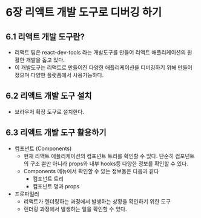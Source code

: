 # 6장 리액트 개발 도구로 디버깅 하기

## 6.1 리액트 개발 도구란?

- 리액트 팀은 react-dev-tools 라는 개발도구를 만들어 리액트 애플리케이션의 원활한 개발을 돕고 있다.
- 이 개발도구는 리액트로 만들어진 다양한 애플리케이션을 디버깅하기 위해 만들어졌으며 다양한 플랫폼에서 사용가능하다.

## 6.2 리액트 개발 도구 설치

- 브라우저 확장 도구로 설치한다.

## 6.3 리액트 개발 도구 활용하기

- 컴포넌트 (Components)
    - 현재 리액트 애플리케이션의 컴포넌트 트리를 확인할 수 있다. 단순히 컴포넌트의 구조 뿐만 아니라 props와 내부 hooks등 다양한 정보를 확인할 수 있다.
    - Components 메뉴에서 확인할 수 있는 정보들은 다음과 같다
        - 컴포넌트 트리
        - 컴포넌트 명과 props
- 프로파일러
    - 리액트가 렌더링하는 과정에서 발생하는 상황을 확인하기 위한 도구
    - 렌더링 과정에서 발생하는 일을 확인할 수 있다.